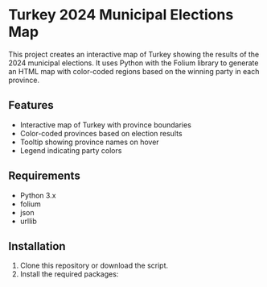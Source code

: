 # Turkey 2024 Municipal Elections Map

This project creates an interactive map of Turkey showing the results of the 2024 municipal elections. It uses Python with the Folium library to generate an HTML map with color-coded regions based on the winning party in each province.

## Features

- Interactive map of Turkey with province boundaries
- Color-coded provinces based on election results
- Tooltip showing province names on hover
- Legend indicating party colors

## Requirements

- Python 3.x
- folium
- json
- urllib

## Installation

1. Clone this repository or download the script.
2. Install the required packages:

